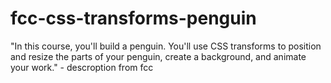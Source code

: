 # fcc-css-transforms-penguin
"In this course, you'll build a penguin. You'll use CSS transforms to position and resize the parts of your penguin, create a background, and animate your work." - descroption from fcc
